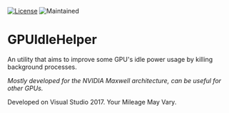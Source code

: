 [![License](https://img.shields.io/badge/license-AFPL-blue.svg)](https://tldrlegal.com/license/aladdin-free-public-license) ![Maintained](https://img.shields.io/maintenance/yes/2018.svg)
# GPUIdleHelper
An utility that aims to improve some GPU's idle power usage by killing background processes.

*Mostly developed for the NVIDIA Maxwell architecture, can be useful for other GPUs.*

Developed on Visual Studio 2017. Your Mileage May Vary.
